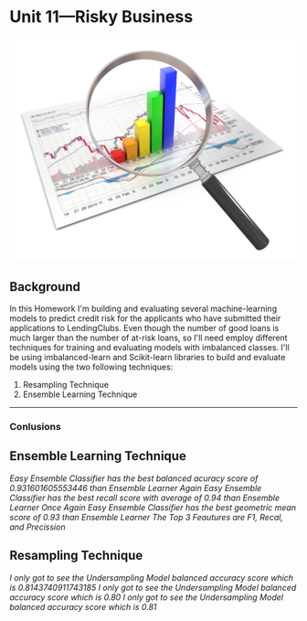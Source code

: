 # Unit 11—Risky Business

![Credit Risk](Images/risky.jpg)

## Background

In this Homework I'm building and evaluating several machine-learning models to predict credit risk for the applicants who have submitted their applications to LendingClubs. Even though the number of good loans is much larger than the number of at-risk loans, so I'll need employ different techniques for training and evaluating models with imbalanced classes. I'll be using imbalanced-learn and Scikit-learn libraries to build and evaluate models using the two following techniques:

1. Resampling Technique 
2. Ensemble Learning Technique 

---

### Conlusions

## Ensemble Learning Technique
*Easy Ensemble Classifier has the best balanced acuracy score of 0.931601605553446 than Ensemble Learner*
*Again Easy Ensemble Classifier has the best recall score with average of 0.94 than Ensemble Learner*
*Once Again Easy Ensemble Classifier has the best geometric mean score of 0.93 than Ensemble Learner*
*The Top 3 Feautures are F1, Recal, and Precission*

## Resampling Technique
*I only got to see the Undersampling Model balanced accuracy score which is 0.8143740911743185*
*I only got to see the Undersampling Model balanced accuracy score which is 0.80*
*I only got to see the Undersampling Model balanced accuracy score which is 0.81*